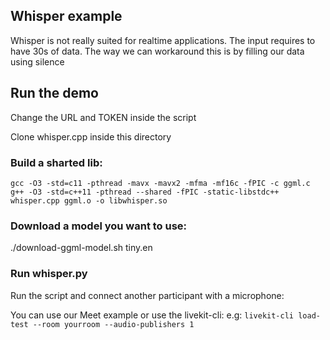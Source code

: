 ## Whisper example

Whisper is not really suited for realtime applications. 
The input requires to have 30s of data.
The way we can workaround this is by filling our data using silence

## Run the demo

Change the URL and TOKEN inside the script

Clone whisper.cpp inside this directory

### Build a sharted lib:

```
gcc -O3 -std=c11 -pthread -mavx -mavx2 -mfma -mf16c -fPIC -c ggml.c
g++ -O3 -std=c++11 -pthread --shared -fPIC -static-libstdc++ whisper.cpp ggml.o -o libwhisper.so
```

### Download a model you want to use:
./download-ggml-model.sh tiny.en

### Run whisper.py 
Run the script and connect another participant with a microphone:

You can use our Meet example or use the livekit-cli:
e.g: `livekit-cli load-test --room yourroom --audio-publishers 1`